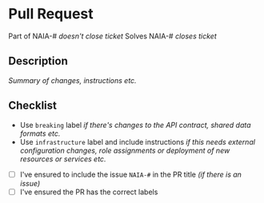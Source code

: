 # Pull Request

Part of NAIA-# *doesn't close ticket*
Solves NAIA-# *closes ticket*


## Description

*Summary of changes, instructions etc.*


## Checklist

* Use `breaking` label *if there's changes to the API contract, shared data formats etc.*
* Use `infrastructure` label and include instructions *if this needs external configuration changes, role assignments or deployment of new resources or services etc.*

- [ ] I've ensured to include the issue `NAIA-#` in the PR title *(if there is an issue)*
- [ ] I've ensured the PR has the correct labels